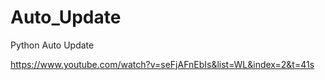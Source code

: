 # Auto_Update
Python Auto Update 

https://www.youtube.com/watch?v=seFjAFnEbIs&list=WL&index=2&t=41s
